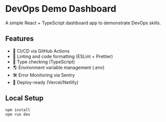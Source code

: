 # DevOps Demo Dashboard

A simple React + TypeScript dashboard app to demonstrate DevOps skills.

## Features

- 🔁 CI/CD via GitHub Actions
- 📄 Linting and code formatting (ESLint + Prettier)
- 🧪 Type checking (TypeScript)
- 🌎 Environment variable management (.env)
- 🛠️ Error Monitoring via Sentry
- 🚀 Deploy-ready (Vercel/Netlify)

## Local Setup

```bash
npm install
npm run dev
